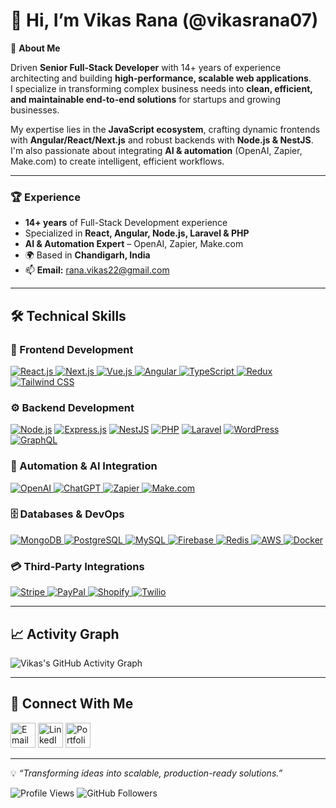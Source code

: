 # 👋 Hi, I’m Vikas Rana (@vikasrana07)

<!---
vikasrana07/vikasrana07 is a ✨ special ✨ repository because its `README.md` (this file) appears on your GitHub profile.
You can click the Preview link to take a look at your changes.
--->

🚀 **About Me**

Driven **Senior Full-Stack Developer** with 14+ years of experience architecting and building **high-performance, scalable web applications**.  
I specialize in transforming complex business needs into **clean, efficient, and maintainable end-to-end solutions** for startups and growing businesses.

My expertise lies in the **JavaScript ecosystem**, crafting dynamic frontends with **Angular/React/Next.js** and robust backends with **Node.js & NestJS**.  
I'm also passionate about integrating **AI & automation** (OpenAI, Zapier, Make.com) to create intelligent, efficient workflows.

---

### 🏆 Experience
- **14+ years** of Full-Stack Development experience  
- Specialized in **React, Angular, Node.js, Laravel & PHP**  
- **AI & Automation Expert** – OpenAI, Zapier, Make.com  
- 🌍 Based in **Chandigarh, India**  
- 📫 **Email:** [rana.vikas22@gmail.com](mailto:rana.vikas22@gmail.com)  
<!-- - 💼 **Portfolio:** [https://vikasrana.dev](#) _(Add link when ready)_ -->

---

## 🛠️ Technical Skills

### 🎨 Frontend Development
<p dir="auto">
  <a target="_blank" rel="noopener noreferrer nofollow" href="https://img.shields.io/badge/React.js-20232A?style=for-the-badge&logo=react&logoColor=61DAFB">
    <img src="https://img.shields.io/badge/React.js-20232A?style=for-the-badge&logo=react&logoColor=61DAFB" alt="React.js" />
  </a>
  <a target="_blank" rel="noopener noreferrer nofollow" href="https://img.shields.io/badge/Next.js-000000?style=for-the-badge&logo=next.js&logoColor=white">
    <img src="https://img.shields.io/badge/Next.js-000000?style=for-the-badge&logo=next.js&logoColor=white" alt="Next.js" />
  </a>
  <a target="_blank" rel="noopener noreferrer nofollow" href="https://img.shields.io/badge/Vue.js-35495E?style=for-the-badge&logo=vue.js&logoColor=4FC08D">
    <img src="https://img.shields.io/badge/Vue.js-35495E?style=for-the-badge&logo=vue.js&logoColor=4FC08D" alt="Vue.js" />
  </a>
  <a target="_blank" rel="noopener noreferrer nofollow" href="https://img.shields.io/badge/Angular-DD0031?style=for-the-badge&logo=angular&logoColor=white">
    <img src="https://img.shields.io/badge/Angular-DD0031?style=for-the-badge&logo=angular&logoColor=white" alt="Angular" />
  </a>
  <a target="_blank" rel="noopener noreferrer nofollow" href="https://img.shields.io/badge/TypeScript-007ACC?style=for-the-badge&logo=typescript&logoColor=white">
    <img src="https://img.shields.io/badge/TypeScript-007ACC?style=for-the-badge&logo=typescript&logoColor=white" alt="TypeScript" />
  </a>
  <a target="_blank" rel="noopener noreferrer nofollow" href="https://img.shields.io/badge/Redux-593D88?style=for-the-badge&logo=redux&logoColor=white">
    <img src="https://img.shields.io/badge/Redux-593D88?style=for-the-badge&logo=redux&logoColor=white" alt="Redux" />
  </a>
  <a target="_blank" rel="noopener noreferrer nofollow" href="https://img.shields.io/badge/Tailwind_CSS-38B2AC?style=for-the-badge&logo=tailwind-css&logoColor=white">
    <img src="https://img.shields.io/badge/Tailwind_CSS-38B2AC?style=for-the-badge&logo=tailwind-css&logoColor=white" alt="Tailwind CSS" />
  </a>
</p>


### ⚙️ Backend Development
<p align="left">
  <a href="https://nodejs.org" target="_blank"><img src="https://img.shields.io/badge/Node.js-43853D?style=for-the-badge&logo=node.js&logoColor=white" alt="Node.js" /></a>
  <a href="https://expressjs.com" target="_blank"><img src="https://img.shields.io/badge/Express.js-404D59?style=for-the-badge&logo=express&logoColor=white" alt="Express.js" /></a>
  <a href="https://nestjs.com" target="_blank"><img src="https://img.shields.io/badge/NestJS-E0234E?style=for-the-badge&logo=nestjs&logoColor=white" alt="NestJS" /></a>
  <a href="https://www.php.net/" target="_blank"><img src="https://img.shields.io/badge/PHP-777BB4?style=for-the-badge&logo=php&logoColor=white" alt="PHP" /></a>
  <a href="https://laravel.com/" target="_blank"><img src="https://img.shields.io/badge/Laravel-FF2D20?style=for-the-badge&logo=laravel&logoColor=white" alt="Laravel" /></a>
  <a href="https://wordpress.org/" target="_blank"><img src="https://img.shields.io/badge/WordPress-21759B?style=for-the-badge&logo=wordpress&logoColor=white" alt="WordPress" /></a>
  <a href="https://graphql.org/" target="_blank"><img src="https://img.shields.io/badge/GraphQL-E10098?style=for-the-badge&logo=graphql&logoColor=white" alt="GraphQL" /></a>
</p>

### 🤖 Automation & AI Integration
<p align="left">
  <a href="https://openai.com/" target="_blank">
    <img src="https://img.shields.io/badge/OpenAI-412991?style=for-the-badge&logo=openai&logoColor=white" alt="OpenAI" />
  </a>
  <a href="https://chat.openai.com/" target="_blank">
    <img src="https://img.shields.io/badge/ChatGPT-74aa9c?style=for-the-badge&logo=openai&logoColor=white" alt="ChatGPT" />
  </a>
  <a href="https://zapier.com/" target="_blank">
    <img src="https://img.shields.io/badge/Zapier-FF4A00?style=for-the-badge&logo=zapier&logoColor=white" alt="Zapier" />
  </a>
  <a href="https://www.make.com/" target="_blank">
    <img src="https://img.shields.io/badge/Make.com-5E00E0?style=for-the-badge&logo=make&logoColor=white" alt="Make.com" />
  </a>
</p>

### 🗄️ Databases & DevOps
<p align="left">
  <a href="https://www.mongodb.com/" target="_blank">
    <img src="https://img.shields.io/badge/MongoDB-4EA94B?style=for-the-badge&logo=mongodb&logoColor=white" alt="MongoDB" />
  </a>
  <a href="https://www.postgresql.org/" target="_blank">
    <img src="https://img.shields.io/badge/PostgreSQL-316192?style=for-the-badge&logo=postgresql&logoColor=white" alt="PostgreSQL" />
  </a>
  <a href="https://www.mysql.com/" target="_blank">
    <img src="https://img.shields.io/badge/MySQL-00000F?style=for-the-badge&logo=mysql&logoColor=white" alt="MySQL" />
  </a>
  <a href="https://firebase.google.com/" target="_blank">
    <img src="https://img.shields.io/badge/Firebase-FFCA28?style=for-the-badge&logo=firebase&logoColor=black" alt="Firebase" />
  </a>
  <a href="https://redis.io/" target="_blank">
    <img src="https://img.shields.io/badge/Redis-DC382D?style=for-the-badge&logo=redis&logoColor=white" alt="Redis" />
  </a>
  <a href="https://aws.amazon.com/" target="_blank">
    <img src="https://img.shields.io/badge/AWS-232F3E?style=for-the-badge&logo=amazon-aws&logoColor=white" alt="AWS" />
  </a>
  <a href="https://www.docker.com/" target="_blank">
    <img src="https://img.shields.io/badge/Docker-2496ED?style=for-the-badge&logo=docker&logoColor=white" alt="Docker" />
  </a>
</p>

### 💳 Third-Party Integrations
<p align="left">
  <a href="https://stripe.com/" target="_blank">
    <img src="https://img.shields.io/badge/Stripe-008CDD?style=for-the-badge&logo=stripe&logoColor=white" alt="Stripe" />
  </a>
  <a href="https://paypal.com/" target="_blank">
    <img src="https://img.shields.io/badge/PayPal-00457C?style=for-the-badge&logo=paypal&logoColor=white" alt="PayPal" />
  </a>
  <a href="https://www.shopify.com/" target="_blank">
    <img src="https://img.shields.io/badge/Shopify-7AB55C?style=for-the-badge&logo=shopify&logoColor=white" alt="Shopify" />
  </a>
  <a href="https://www.twilio.com/" target="_blank">
    <img src="https://img.shields.io/badge/Twilio-F22F46?style=for-the-badge&logo=twilio&logoColor=white" alt="Twilio" />
  </a>
</p>

---

## 📈 Activity Graph
![Vikas's GitHub Activity Graph](https://github-readme-activity-graph.vercel.app/graph?username=vikasrana07&bg_color=0d1117&color=00e676&line=00e676&point=ffffff&area=true&hide_border=true)

---

## 🤝 Connect With Me
<p align="left">
  <a href="mailto:rana.vikas22@gmail.com"><img src="https://cdn.jsdelivr.net/gh/devicons/devicon/icons/google/google-original.svg" width="40" height="40" alt="Email" /></a>
  <a href="https://linkedin.com/in/vikasrana07"><img src="https://cdn.jsdelivr.net/gh/devicons/devicon/icons/linkedin/linkedin-original.svg" width="40" height="40" alt="LinkedIn" /></a>
  <a href="https://vikasrana.dev"><img src="https://cdn.jsdelivr.net/gh/devicons/devicon/icons/github/github-original.svg" width="40" height="40" alt="Portfolio" /></a>
</p>

---

💡 _“Transforming ideas into scalable, production-ready solutions.”_

![Profile Views](https://komarev.com/ghpvc/?username=vikasrana07&label=Profile%20Views&color=00e676&style=flat)
![GitHub Followers](https://img.shields.io/github/followers/vikasrana07?label=Followers&style=social)
